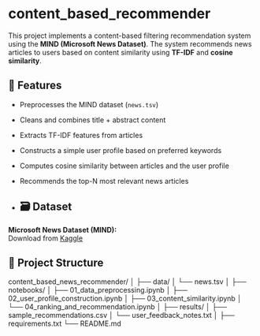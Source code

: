 # content_based_recommender

This project implements a content-based filtering recommendation system using the **MIND (Microsoft News Dataset)**. The system recommends news articles to users based on content similarity using **TF-IDF** and **cosine similarity**.
## 📌 Features

- Preprocesses the MIND dataset (`news.tsv`)
- Cleans and combines title + abstract content
- Extracts TF-IDF features from articles
- Constructs a simple user profile based on preferred keywords
- Computes cosine similarity between articles and the user profile
- Recommends the top-N most relevant news articles

- ## 🗃 Dataset

**Microsoft News Dataset (MIND):**  
Download from [Kaggle](https://www.kaggle.com/datasets/arashnic/mind-news-dataset/data)

## 📁 Project Structure

content_based_news_recommender/
│
├── data/
│ └── news.tsv
│
├── notebooks/
│ ├── 01_data_preprocessing.ipynb
│ ├── 02_user_profile_construction.ipynb
│ ├── 03_content_similarity.ipynb
│ └── 04_ranking_and_recommendation.ipynb
│
├── results/
│ ├── sample_recommendations.csv
│ └── user_feedback_notes.txt
│
├── requirements.txt
└── README.md
